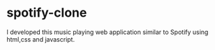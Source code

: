 # spotify-clone
I developed this music playing web application similar to Spotify using html,css and javascript.
